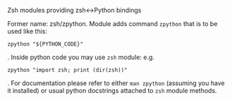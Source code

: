 Zsh modules providing zsh↔Python bindings

Former name: zsh/zpython. Module adds command `zpython` that is to be used like 
this:

    zpython "${PYTHON_CODE}"

. Inside python code you may use `zsh` module: e.g.

    zpython "import zsh; print (dir(zsh))"

. For documentation please refer to either `man zpython` (assuming you have it 
installed) or usual python docstrings attached to `zsh` module methods.

